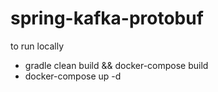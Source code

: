 # spring-kafka-protobuf

to run locally

- gradle clean build && docker-compose build
- docker-compose up -d
